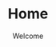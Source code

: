 ---
title: Home
subtitle: Welcome
hero: /images/uploads/home-hero.jpg
images:
  - image: /images/uploads/600x400.png
  - image: /images/uploads/600x400.png
  - image: /images/uploads/600x400.png
  - image: /images/uploads/600x400.png
  - image: /images/uploads/600x400.png
testimonials:
  - text: Lorem ipsum dolor sit amet, consectetur adipiscing elit, sed do eiusmod
      tempor incididunt ut labore et dolore magna aliqua.
content: Lorem ipsum dolor sit amet, consectetur adipiscing elit, sed do eiusmod
  tempor incididunt ut labore et dolore magna aliqua. Ut enim ad minim veniam,
  quis nostrud exercitation ullamco laboris nisi ut aliquip ex ea commodo
  consequat. Duis aute irure dolor in reprehenderit in voluptate velit esse
  cillum dolore eu fugiat nulla pariatur. Excepteur sint occaecat cupidatat non
  proident, sunt in culpa qui officia deserunt mollit anim id est laborum.
---